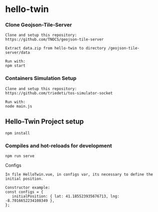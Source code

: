 # hello-twin

### Clone Geojson-Tile-Server
```
Clone and setup this repository:
https://github.com/TNOCS/geojson-tile-server

Extract data.zip from hello-twin to directory /geojson-tile-server/data

Run with:
npm start
```
### Containers Simulation Setup
```
Clone and setup this repository:
https://github.com/triedeti/tos-simulator-socket

Run with:
node main.js
```
## Hello-Twin Project setup
```
npm install
```
### Compiles and hot-reloads for development
```
npm run serve
```
Configs
```
In file HelloTwin.vue, in configs var, its necessary to define the initial position.

Constructor example: 
const configs = {
   initialPosition: { lat: 41.185523935676713, lng: -8.7016652234108349 },
};
```
